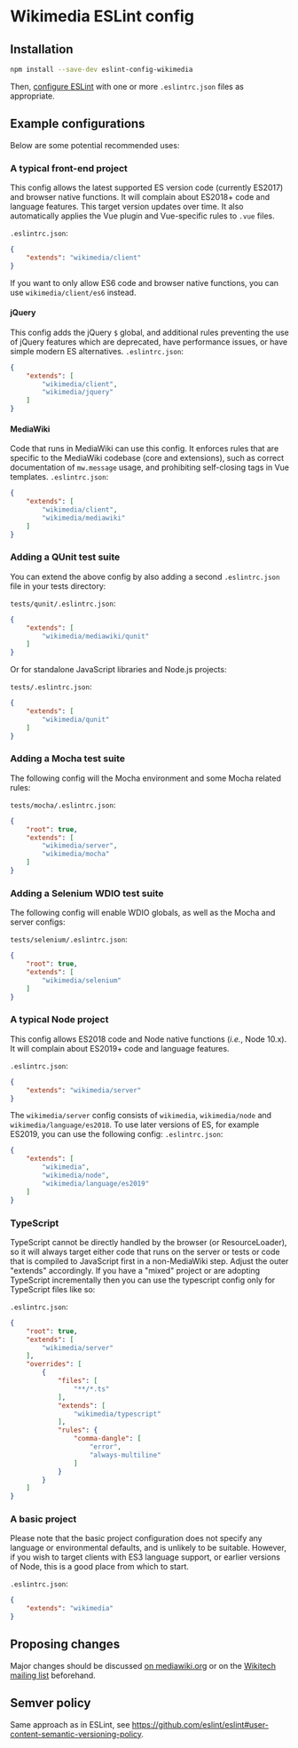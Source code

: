 # Wikimedia ESLint config

## Installation

```sh
npm install --save-dev eslint-config-wikimedia
```

Then, [configure ESLint](https://eslint.org/docs/user-guide/configuring) with one or more `.eslintrc.json` files as appropriate.

## Example configurations
Below are some potential recommended uses:

### A typical front-end project
This config allows the latest supported ES version code (currently ES2017) and browser native functions. It will complain about ES2018+ code and language features. This target version updates over time.
It also automatically applies the Vue plugin and Vue-specific rules to `.vue` files.

`.eslintrc.json`:
```json
{
	"extends": "wikimedia/client"
}
```
If you want to only allow ES6 code and browser native functions, you can use `wikimedia/client/es6` instead.

#### jQuery
This config adds the jQuery `$` global, and additional rules preventing the use of jQuery features which are deprecated, have performance issues, or have simple modern ES alternatives.
`.eslintrc.json`:
```json
{
	"extends": [
		"wikimedia/client",
		"wikimedia/jquery"
	]
}
```

#### MediaWiki
Code that runs in MediaWiki can use this config. It enforces rules that are specific to the MediaWiki codebase (core and extensions), such as correct documentation of `mw.message` usage, and prohibiting self-closing tags in Vue templates.
`.eslintrc.json`:
```json
{
	"extends": [
		"wikimedia/client",
		"wikimedia/mediawiki"
	]
}
```

### Adding a QUnit test suite
You can extend the above config by also adding a second `.eslintrc.json` file in your tests directory:

`tests/qunit/.eslintrc.json`:
```json
{
	"extends": [
		"wikimedia/mediawiki/qunit"
	]
}
```

Or for standalone JavaScript libraries and Node.js projects:

`tests/.eslintrc.json`:
```json
{
	"extends": [
		"wikimedia/qunit"
	]
}
```

### Adding a Mocha test suite
The following config will the Mocha environment and some Mocha related rules:

`tests/mocha/.eslintrc.json`:
```json
{
	"root": true,
	"extends": [
		"wikimedia/server",
		"wikimedia/mocha"
	]
}
```

### Adding a Selenium WDIO test suite
The following config will enable WDIO globals, as well as the Mocha and server configs:

`tests/selenium/.eslintrc.json`:
```json
{
	"root": true,
	"extends": [
		"wikimedia/selenium"
	]
}
```

### A typical Node project
This config allows ES2018 code and Node native functions (_i.e._, Node 10.x). It will complain about ES2019+ code and language features.

`.eslintrc.json`:
```json
{
	"extends": "wikimedia/server"
}
```

The `wikimedia/server` config consists of `wikimedia`, `wikimedia/node` and `wikimedia/language/es2018`. To use later versions of ES, for example ES2019, you can use the following config:
`.eslintrc.json`:
```json
{
	"extends": [
		"wikimedia",
		"wikimedia/node",
		"wikimedia/language/es2019"
	]
}
```

### TypeScript
TypeScript cannot be directly handled by the browser (or ResourceLoader), so it will always target either code that runs
on the server or tests or code that is compiled to JavaScript first in a non-MediaWiki step. Adjust the outer "extends"
accordingly. If you have a "mixed" project or are adopting TypeScript incrementally then you can use the typescript
config only for TypeScript files like so:

`.eslintrc.json`:
```json
{
	"root": true,
	"extends": [
		"wikimedia/server"
	],
	"overrides": [
		{
			"files": [
				"**/*.ts"
			],
			"extends": [
				"wikimedia/typescript"
			],
			"rules": {
				"comma-dangle": [
					"error",
					"always-multiline"
				]
			}
		}
	]
}
```

### A basic project
Please note that the basic project configuration does not specify any language or environmental defaults, and is unlikely to be suitable. However, if you wish to target clients with ES3 language support, or earlier versions of Node, this is a good place from which to start.

`.eslintrc.json`:
```json
{
	"extends": "wikimedia"
}
```

## Proposing changes

Major changes should be discussed [on mediawiki.org](https://www.mediawiki.org/wiki/Manual_talk:Coding_conventions/JavaScript) or on the [Wikitech mailing list](https://lists.wikimedia.org/mailman/listinfo/wikitech-l) beforehand.

## Semver policy

Same approach as in ESLint, see https://github.com/eslint/eslint#user-content-semantic-versioning-policy.
